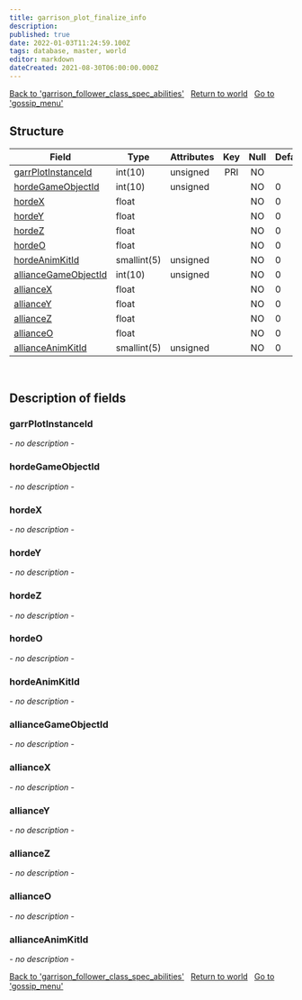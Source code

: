 ```yaml
---
title: garrison_plot_finalize_info
description: 
published: true
date: 2022-01-03T11:24:59.100Z
tags: database, master, world
editor: markdown
dateCreated: 2021-08-30T06:00:00.000Z
---
```


<a href="https://trinitycore.info/en/database/master/world/garrison_follower_class_spec_abilities" class="mt-5 v-btn v-btn--depressed v-btn--flat v-btn--outlined theme--light v-size--default darkblue--text text--lighten-3"><span class="v-btn__content"><i aria-hidden="true" class="v-icon notranslate v-icon--left mdi mdi-arrow-left theme--light"></i><span>Back to 'garrison_follower_class_spec_abilities'</span></span></a>&nbsp;&nbsp;&nbsp;<a href="https://trinitycore.info/en/database/master/world/home" class="mt-5 v-btn v-btn--depressed v-btn--flat v-btn--outlined theme--light v-size--default darkblue--text text--lighten-3"><span class="v-btn__content"><i aria-hidden="true" class="v-icon notranslate v-icon--left mdi mdi-home-outline theme--light"></i><span>Return to world</span></span></a>&nbsp;&nbsp;&nbsp;<a href="https://trinitycore.info/en/database/master/world/gossip_menu" class="mt-5 v-btn v-btn--depressed v-btn--flat v-btn--outlined theme--light v-size--default darkblue--text text--lighten-3"><span class="v-btn__content"><span>Go to 'gossip_menu'</span><i aria-hidden="true" class="v-icon notranslate v-icon--right mdi mdi-arrow-right theme--light"></i></span></a>

## Structure

| Field | Type | Attributes | Key | Null | Default | Extra | Comment |
| --- | --- | --- | :---: | :---: | --- | --- | --- |
| [garrPlotInstanceId](#garrplotinstanceid) | int(10) | unsigned | PRI | NO |  |  |  |
| [hordeGameObjectId](#hordegameobjectid) | int(10) | unsigned |  | NO | 0 |  |  |
| [hordeX](#hordex) | float |  |  | NO | 0 |  |  |
| [hordeY](#hordey) | float |  |  | NO | 0 |  |  |
| [hordeZ](#hordez) | float |  |  | NO | 0 |  |  |
| [hordeO](#hordeo) | float |  |  | NO | 0 |  |  |
| [hordeAnimKitId](#hordeanimkitid) | smallint(5) | unsigned |  | NO | 0 |  |  |
| [allianceGameObjectId](#alliancegameobjectid) | int(10) | unsigned |  | NO | 0 |  |  |
| [allianceX](#alliancex) | float |  |  | NO | 0 |  |  |
| [allianceY](#alliancey) | float |  |  | NO | 0 |  |  |
| [allianceZ](#alliancez) | float |  |  | NO | 0 |  |  |
| [allianceO](#allianceo) | float |  |  | NO | 0 |  |  |
| [allianceAnimKitId](#allianceanimkitid) | smallint(5) | unsigned |  | NO | 0 |  |  |
&nbsp;
## Description of fields

### garrPlotInstanceId
*- no description -*
&nbsp;

### hordeGameObjectId
*- no description -*
&nbsp;

### hordeX
*- no description -*
&nbsp;

### hordeY
*- no description -*
&nbsp;

### hordeZ
*- no description -*
&nbsp;

### hordeO
*- no description -*
&nbsp;

### hordeAnimKitId
*- no description -*
&nbsp;

### allianceGameObjectId
*- no description -*
&nbsp;

### allianceX
*- no description -*
&nbsp;

### allianceY
*- no description -*
&nbsp;

### allianceZ
*- no description -*
&nbsp;

### allianceO
*- no description -*
&nbsp;

### allianceAnimKitId
*- no description -*
&nbsp;

<a href="https://trinitycore.info/en/database/master/world/garrison_follower_class_spec_abilities" class="mt-5 v-btn v-btn--depressed v-btn--flat v-btn--outlined theme--light v-size--default darkblue--text text--lighten-3"><span class="v-btn__content"><i aria-hidden="true" class="v-icon notranslate v-icon--left mdi mdi-arrow-left theme--light"></i><span>Back to 'garrison_follower_class_spec_abilities'</span></span></a>&nbsp;&nbsp;&nbsp;<a href="https://trinitycore.info/en/database/master/world/home" class="mt-5 v-btn v-btn--depressed v-btn--flat v-btn--outlined theme--light v-size--default darkblue--text text--lighten-3"><span class="v-btn__content"><i aria-hidden="true" class="v-icon notranslate v-icon--left mdi mdi-home-outline theme--light"></i><span>Return to world</span></span></a>&nbsp;&nbsp;&nbsp;<a href="https://trinitycore.info/en/database/master/world/gossip_menu" class="mt-5 v-btn v-btn--depressed v-btn--flat v-btn--outlined theme--light v-size--default darkblue--text text--lighten-3"><span class="v-btn__content"><span>Go to 'gossip_menu'</span><i aria-hidden="true" class="v-icon notranslate v-icon--right mdi mdi-arrow-right theme--light"></i></span></a>

